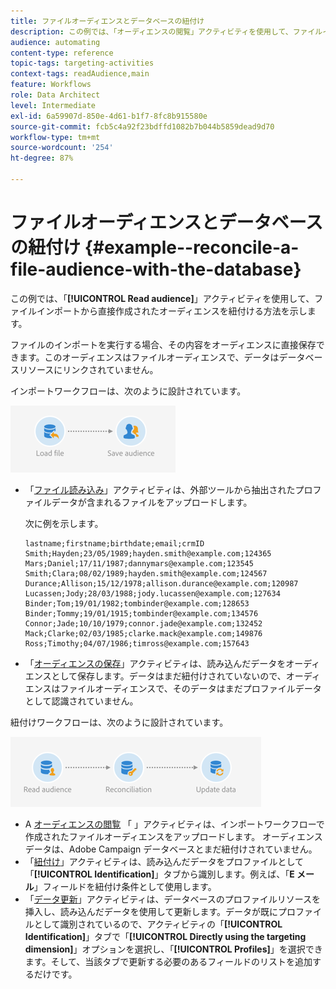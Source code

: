 ```yaml
---
title: ファイルオーディエンスとデータベースの紐付け
description: この例では、「オーディエンスの閲覧」アクティビティを使用して、ファイルインポートから直接作成されたオーディエンスを紐付ける方法を示します。
audience: automating
content-type: reference
topic-tags: targeting-activities
context-tags: readAudience,main
feature: Workflows
role: Data Architect
level: Intermediate
exl-id: 6a59907d-850e-4d61-b1f7-8fc8b915580e
source-git-commit: fcb5c4a92f23bdffd1082b7b044b5859dead9d70
workflow-type: tm+mt
source-wordcount: '254'
ht-degree: 87%

---
```


# ファイルオーディエンスとデータベースの紐付け {#example--reconcile-a-file-audience-with-the-database}

この例では、「**[!UICONTROL Read audience]**」アクティビティを使用して、ファイルインポートから直接作成されたオーディエンスを紐付ける方法を示します。

ファイルのインポートを実行する場合、その内容をオーディエンスに直接保存できます。このオーディエンスはファイルオーディエンスで、データはデータベースリソースにリンクされていません。

インポートワークフローは、次のように設計されています。

![](assets/readaudience_activity_example3.png)

* 「[ファイル読み込み](../../automating/using/load-file.md)」アクティビティは、外部ツールから抽出されたプロファイルデータが含まれるファイルをアップロードします。

  次に例を示します。

  ```
  lastname;firstname;birthdate;email;crmID
  Smith;Hayden;23/05/1989;hayden.smith@example.com;124365
  Mars;Daniel;17/11/1987;dannymars@example.com;123545
  Smith;Clara;08/02/1989;hayden.smith@example.com;124567
  Durance;Allison;15/12/1978;allison.durance@example.com;120987
  Lucassen;Jody;28/03/1988;jody.lucassen@example.com;127634
  Binder;Tom;19/01/1982;tombinder@example.com;128653
  Binder;Tommy;19/01/1915;tombinder@example.com;134576
  Connor;Jade;10/10/1979;connor.jade@example.com;132452
  Mack;Clarke;02/03/1985;clarke.mack@example.com;149876
  Ross;Timothy;04/07/1986;timross@example.com;157643
  ```

* 「[オーディエンスの保存](../../automating/using/save-audience.md)」アクティビティは、読み込んだデータをオーディエンスとして保存します。データはまだ紐付けされていないので、オーディエンスはファイルオーディエンスで、そのデータはまだプロファイルデータとして認識されていません。

紐付けワークフローは、次のように設計されています。

![](assets/readaudience_activity_example2.png)

* A [オーディエンスの閲覧](../../automating/using/read-audience.md) 「 」アクティビティは、インポートワークフローで作成されたファイルオーディエンスをアップロードします。 オーディエンスデータは、Adobe Campaign データベースとまだ紐付けされていません。
* 「[紐付け](../../automating/using/reconciliation.md)」アクティビティは、読み込んだデータをプロファイルとして「**[!UICONTROL Identification]**」タブから識別します。例えば、「**E メール**」フィールドを紐付け条件として使用します。
* 「[データ更新](../../automating/using/update-data.md)」アクティビティは、データベースのプロファイルリソースを挿入し、読み込んだデータを使用して更新します。データが既にプロファイルとして識別されているので、アクティビティの「**[!UICONTROL Identification]**」タブで「**[!UICONTROL Directly using the targeting dimension]**」オプションを選択し、「**[!UICONTROL Profiles]**」を選択できます。そして、当該タブで更新する必要のあるフィールドのリストを追加するだけです。
